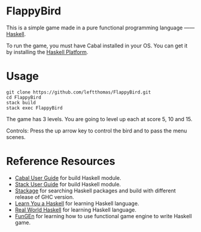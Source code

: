 # FlappyBird

This is a simple game made in a pure functional programming language —— [Haskell](https://www.haskell.org).

To run the game, you must have Cabal installed in your OS. You can get it by installing the [Haskell Platform](https://www.haskell.org/platform/). 

# Usage
```
git clone https://github.com/leftthomas/FlappyBird.git
cd FlappyBird
stack build
stack exec FlappyBird
```
The game has 3 levels. You are going to level up each at score 5, 10 and 15.

Controls: Press the up arrow key to control the bird and to pass the menu scenes.

# Reference Resources
- [Cabal User Guide](https://www.haskell.org/cabal/users-guide/) for build Haskell module.
- [Stack User Guide](https://github.com/commercialhaskell/stack/blob/master/doc/GUIDE.md) for build Haskell module.
- [Stackage](https://www.stackage.org) for searching Haskell packages and build with different release of GHC version.
- [Learn You a Haskell](http://learnyouahaskell.com) for learning Haskell language.
- [Real World Haskell](http://book.realworldhaskell.org/read/) for learning Haskell language.
- [FunGEn](http://fungen.joyful.com) for learning how to use functional game engine to write Haskell game.
